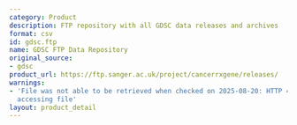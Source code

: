 ```yaml
---
category: Product
description: FTP repository with all GDSC data releases and archives
format: csv
id: gdsc.ftp
name: GDSC FTP Data Repository
original_source:
- gdsc
product_url: https://ftp.sanger.ac.uk/project/cancerrxgene/releases/
warnings:
- 'File was not able to be retrieved when checked on 2025-08-20: HTTP 404 error when
  accessing file'
layout: product_detail
---
```

